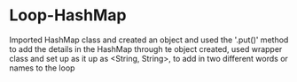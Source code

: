# Loop-HashMap
Imported HashMap class and created an object and used the '.put()' method to add the details in the HashMap through te object created, used wrapper class and set up as it up as <String, String>, to add in two different words or names to the loop
